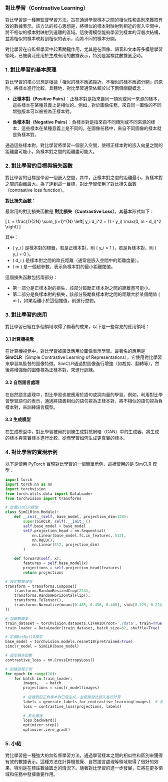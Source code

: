 ### 對比學習（Contrastive Learning）

對比學習是一種無監督學習方法，旨在通過學習樣本之間的相似性和區別來獲取有效的數據表示。該方法的核心思想是，將相似的樣本對映射到相近的嵌入空間中，將不相似的樣本對映射到遠離的區域。這使得模型能夠學習到樣本的深層次結構，並將相似的樣本映射到相似的表示，而將不同的樣本分開。

對比學習在自監督學習中起著關鍵作用，尤其是在圖像、語音和文本等多模態學習領域，已被廣泛應用於生成有用的數據表示，特別是當標註數據匱乏時。

### 1. 對比學習的基本原理

對比學習的核心思想是根據「相似的樣本應該靠近，不相似的樣本應該分開」的原則，將樣本進行比較。具體地，對比學習通常依賴於以下兩個關鍵概念：

- **正樣本對（Positive Pairs）**：正樣本對是指來自同一類別或同一來源的樣本，這些樣本在某種意義上是相似的。例如，對於圖像任務，來自同一圖像的不同增強版本可以被視為正樣本對。

- **負樣本對（Negative Pairs）**：負樣本對是指來自不同類別或不同來源的樣本，這些樣本在某種意義上是不同的。在圖像任務中，來自不同圖像的樣本就是負樣本對。

通過這些樣本對，對比學習將學習一個嵌入空間，使得正樣本對的嵌入向量之間的距離盡可能小，負樣本對之間的距離盡可能大。

### 2. 對比學習的目標與損失函數

對比學習的目標是學習一個嵌入空間，其中，正樣本對之間的距離最小，負樣本對之間的距離最大。為了達到這一目標，對比學習使用了對比損失函數（contrastive loss function）。

**對比損失函數：**

最常用的對比損失函數是 **對比損失（Contrastive Loss）**，其基本形式如下：

\[
L = \frac{1}{2N} \sum_{i=1}^{N} \left[ y_i d_i^2 + (1 - y_i) \max(0, m - d_i)^2 \right]
\]

其中：
- \( y_i \) 是樣本對的標籤，若是正樣本對，則 \( y_i = 1 \)，若是負樣本對，則 \( y_i = 0 \)。
- \( d_i \) 是樣本對之間的歐氏距離（通常是嵌入空間中的距離度量）。
- \( m \) 是一個超參數，表示負樣本對的最小距離閾值。

這個損失函數包括兩部分：
- 第一部分是正樣本對的損失，該部分鼓勵正樣本對之間的距離盡可能小。
- 第二部分是負樣本對的損失，該部分鼓勵負樣本對之間的距離大於某個閾值 \( m \)，如果距離小於這個閾值，則進行懲罰。

### 3. 對比學習的應用

對比學習已經在多個領域取得了顯著的成果，以下是一些常見的應用領域：

#### 3.1 計算機視覺

在計算機視覺中，對比學習被廣泛應用於圖像表示學習。最著名的應用是 **SimCLR**（Simple Contrastive Learning of Representations），它使用對比學習來學習無監督的圖像特徵。SimCLR通過對圖像進行增強（如裁剪、翻轉等），然後將增強後的圖像視為正樣本對，來進行訓練。

#### 3.2 自然語言處理

在自然語言處理中，對比學習也被應用於語句或詞向量的學習。例如，利用對比學習學習語句的表示，通過將語義相似的語句視為正樣本對，將不相似的語句視為負樣本對，來訓練語言模型。

#### 3.3 生成模型

在生成模型中，對比學習被用於訓練生成對抗網絡（GAN）中的生成器，將生成的樣本與真實樣本進行比較，從而學習如何生成更真實的樣本。

### 4. 對比學習的實現示例

以下是使用 PyTorch 實現對比學習的一個簡單示例，這裡使用的是 SimCLR 模型：

```python
import torch
import torch.nn as nn
import torchvision
from torch.utils.data import DataLoader
from torchvision import transforms

# 定義SimCLR模型
class SimCLR(nn.Module):
    def __init__(self, base_model, projection_dim=128):
        super(SimCLR, self).__init__()
        self.base_model = base_model
        self.projection_head = nn.Sequential(
            nn.Linear(base_model.fc.in_features, 512),
            nn.ReLU(),
            nn.Linear(512, projection_dim)
        )

    def forward(self, x):
        features = self.base_model(x)
        projections = self.projection_head(features)
        return projections

# 設定數據增強
transform = transforms.Compose([
    transforms.RandomResizedCrop(224),
    transforms.RandomHorizontalFlip(),
    transforms.ToTensor(),
    transforms.Normalize(mean=[0.485, 0.456, 0.406], std=[0.229, 0.224, 0.225]),
])

# 加載數據集
train_dataset = torchvision.datasets.CIFAR10(root='./data', train=True, download=True, transform=transform)
train_loader = DataLoader(train_dataset, batch_size=32, shuffle=True)

# 定義ResNet18模型
base_model = torchvision.models.resnet18(pretrained=True)
simclr_model = SimCLR(base_model)

# 設定損失函數
contrastive_loss = nn.CrossEntropyLoss()

# 訓練過程示例
for epoch in range(10):
    for batch in train_loader:
        images, _ = batch
        projections = simclr_model(images)
        
        # 這裡假設正負樣本對已經生成，並使用對比損失進行計算
        labels = generate_labels_for_contrastive_learning(images)  # 自行生成標籤
        loss = contrastive_loss(projections, labels)
        
        # 反向傳播
        loss.backward()
        optimizer.step()
        optimizer.zero_grad()
```

### 5. 小結

對比學習是一種強大的無監督學習方法，通過學習樣本之間的相似性和區別來獲得有效的數據表示。這種方法在計算機視覺、自然語言處理等領域取得了很好的效果，特別是在標註數據匱乏的情況下。隨著對比學習的進一步發展，它將在更多領域和任務中發揮重要作用。